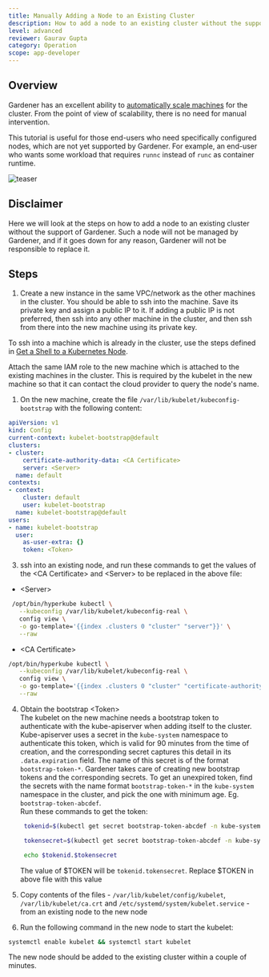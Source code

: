 ```yaml
---
title: Manually Adding a Node to an Existing Cluster
description: How to add a node to an existing cluster without the support of Gardener
level: advanced
reviewer: Gaurav Gupta
category: Operation
scope: app-developer
---
```


## Overview

Gardener has an excellent ability to [automatically scale machines](../../../../blog/2021/01.25-Machine-Controller-Manager.md) for the cluster. From the point of view of scalability, there is no need for manual intervention. 

This tutorial is useful for those end-users who need specifically configured nodes, which are not yet supported 
by Gardener. For example, an end-user who wants some workload that requires `runnc` instead of `runc` as container runtime.

![teaser](./images/teaser.svg)

## Disclaimer

Here we will look at the steps on how to add a node to an existing cluster without the support of Gardener. 
Such a node will not be managed by Gardener, and if it goes down for any reason, Gardener will not be 
responsible to replace it.


## Steps
1. Create a new instance in the same VPC/network as the other machines in the cluster. You should be able to ssh into the machine. Save its private key and assign a public IP to it. If adding a public IP is not preferred, then ssh into any other machine in the cluster, and then ssh from there into the new machine using its private key.

To ssh into a machine which is already in the cluster, use the steps defined in [Get a Shell to a Kubernetes Node](https://github.com/gardener/documentation/blob/master/website/documentation/guides/monitoring_and_troubleshooting/shell-to-node/_index.md).

Attach the same IAM role to the new machine which is attached to the existing machines in the cluster. This is required by the kubelet in the new machine so that it can contact the cloud provider to query the node's name.

1. On the new machine, create the file `/var/lib/kubelet/kubeconfig-bootstrap` with the following content:

```yaml
apiVersion: v1
kind: Config
current-context: kubelet-bootstrap@default
clusters:
- cluster:
    certificate-authority-data: <CA Certificate>
    server: <Server>
  name: default
contexts:
- context:
    cluster: default
    user: kubelet-bootstrap
  name: kubelet-bootstrap@default
users:
- name: kubelet-bootstrap
  user:
    as-user-extra: {}
    token: <Token>
```

3. ssh into an existing node, and run these commands to get the values of the \<CA Certificate> and \<Server> to be replaced in the above file:
- \<Server>
```bash
 /opt/bin/hyperkube kubectl \
   --kubeconfig /var/lib/kubelet/kubeconfig-real \
   config view \
   -o go-template='{{index .clusters 0 "cluster" "server"}}' \
   --raw
 ```
- \<CA Certificate>
```bash
/opt/bin/hyperkube kubectl \
   --kubeconfig /var/lib/kubelet/kubeconfig-real \
   config view \
   -o go-template='{{index .clusters 0 "cluster" "certificate-authority-data"}}' \
   --raw
```

4. Obtain the bootstrap \<Token>\
  The kubelet on the new machine needs a bootstrap token to authenticate with the kube-apiserver when adding itself to the cluster. Kube-apiserver uses a secret in the `kube-system` namespace to authenticate this token, which is valid for 90 minutes from the time of creation, and the corresponding secret captures this detail in its `.data.expiration` field. The name of this secret is of the format `bootstrap-token-*`. Gardener takes care of creating new bootstrap tokens and the corresponding secrets.
  To get an unexpired token, find the secrets with the name format `bootstrap-token-*` in the `kube-system` namespace in the cluster, and pick the one with minimum age. Eg. `bootstrap-token-abcdef`.\
  Run these commands to get the token:
   ```bash
    tokenid=$(kubectl get secret bootstrap-token-abcdef -n kube-system -o go-template='{{index .data "token-id"}}' | base64 --decode)

    tokensecret=$(kubectl get secret bootstrap-token-abcdef -n kube-system -o go-template='{{index .data "token-secret"}}' | base64 --decode)

    echo $tokenid.$tokensecret
   ```
   The value of $TOKEN will be `tokenid.tokensecret`. Replace $TOKEN in above file with this value

1. Copy contents of the files - `/var/lib/kubelet/config/kubelet`, `/var/lib/kubelet/ca.crt` and `/etc/systemd/system/kubelet.service` - from an existing node to the new node

2. Run the following command in the new node to start the kubelet:
```bash
systemctl enable kubelet && systemctl start kubelet
```

The new node should be added to the existing cluster within a couple of minutes.